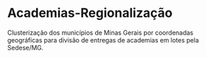 # Academias-Regionalização
Clusterização dos municípios de Minas Gerais por coordenadas geográficas para divisão de entregas de academias em lotes pela Sedese/MG.
